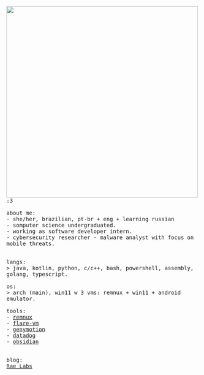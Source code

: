 <p float="left">
 <img src="https://github.com/xssrae/rae/blob/main/side_imgs/img1.png" width="500" align="left">
  <p float="left">
    <samp>
      :3 
      <br>
      <br>
      about me:<br>
             - she/her, brazilian, pt-br + eng + learning russian<br>
             - somputer science undergraduated.<br>
             - working as software developer intern.<br>
             - cybersecurity researcher - malware analyst with focus on mobile threats.<br>
      <br>
      <br>
      langs:<br>
          > java, kotlin, python, c/c++, bash, powershell, assembly, golang, typescript.
      <br>
      <br>
      os:<br>
        > arch (main), win11 w 3 vms: remnux + win11 + android emulator.
      <br>
      <br>
      tools:<br>
          - <a href="https://remnux.org/">remnux</a><br>
          - <a href="https://github.com/mandiant/flare-vm">flare-vm</a><br>
          - <a href="https://www.genymotion.com/">genymotion</a><br>
          - <a href="https://www.datadoghq.com/">datadog</a><br>
          - <a href="https://obsidian.md/">obsidian</a><br> 
     <br>
     <br>
      blog:<br>
         <a href="https://raeversing.hashnode.dev/">Rae Labs</a>
      <b>
    </samp>
  </p>
</p>

